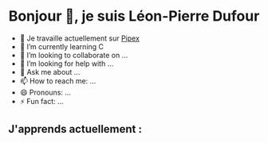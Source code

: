 <h1 align="center">Bonjour 👋, je suis Léon-Pierre Dufour </h1>


- 🔭 Je travaille actuellement sur [Pipex](https://github.com/L-PDufour/so_long)
- 🌱 I’m currently learning C
- 👯 I’m looking to collaborate on ...
- 🤔 I’m looking for help with ...
- 💬 Ask me about ...
- 📫 How to reach me: ...
- 😄 Pronouns: ...
- ⚡ Fun fact: ...

<h2> J'apprends actuellement :</h2>
